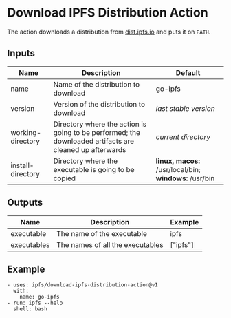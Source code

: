 # Download IPFS Distribution Action

The action downloads a distribution from [dist.ipfs.io](https://dist.ipfs.io) and puts it on `PATH`.

## Inputs

| Name | Description | Default |
| --- | --- | --- |
| name | Name of the distribution to download | go-ipfs |
| version | Version of the distribution to download | *last stable version* |
| working-directory | Directory where the action is going to be performed; the downloaded artifacts are cleaned up afterwards | *current directory* |
| install-directory | Directory where the executable is going to be copied | **linux, macos:** /usr/local/bin; **windows:** /usr/bin |

## Outputs

| Name | Description | Example |
| --- | --- | --- |
| executable | The name of the executable | ipfs |
| executables | The names of all the executables | ["ipfs"] |

## Example

```
- uses: ipfs/download-ipfs-distribution-action@v1
  with:
    name: go-ipfs
- run: ipfs --help
  shell: bash
```
